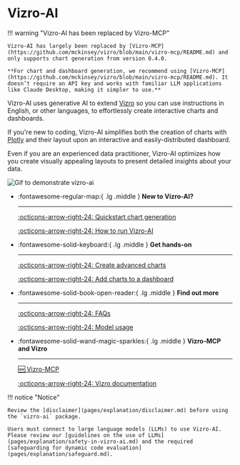 # Vizro-AI

!!! warning "Vizro-AI has been replaced by Vizro-MCP"

    Vizro-AI has largely been replaced by [Vizro-MCP](https://github.com/mckinsey/vizro/blob/main/vizro-mcp/README.md) and only supports chart generation from version 0.4.0.

    **For chart and dashboard generation, we recommend using [Vizro-MCP](https://github.com/mckinsey/vizro/blob/main/vizro-mcp/README.md). It doesn’t require an API key and works with familiar LLM applications like Claude Desktop, making it simpler to use.**

Vizro-AI uses generative AI to extend [Vizro](https://vizro.readthedocs.io) so you can use instructions in English, or other languages, to effortlessly create interactive charts and dashboards.

If you're new to coding, Vizro-AI simplifies both the creation of charts with [Plotly](https://plotly.com/python/) and their layout upon an interactive and easily-distributed dashboard.

Even if you are an experienced data practitioner, Vizro-AI optimizes how you create visually appealing layouts to present detailed insights about your data.

<img src="https://raw.githubusercontent.com/mckinsey/vizro/main/.github/images/toolkit_vizro_ai.gif" alt="Gif to demonstrate vizro-ai">

<div class="grid cards" markdown>

- :fontawesome-regular-map:{ .lg .middle } __New to Vizro-AI?__

    ---

    [:octicons-arrow-right-24: Quickstart chart generation](pages/tutorials/quickstart.md)

    [:octicons-arrow-right-24: How to run Vizro-AI](pages/user-guides/run-vizro-ai.md)

- :fontawesome-solid-keyboard:{ .lg .middle } __Get hands-on__

    ---

    [:octicons-arrow-right-24: Create advanced charts](pages/user-guides/create-advanced-charts.md)

    [:octicons-arrow-right-24: Add charts to a dashboard](pages/user-guides/add-generated-chart-usecase.md)

- :fontawesome-solid-book-open-reader:{ .lg .middle } __Find out more__

    ---

    [:octicons-arrow-right-24: FAQs](pages/explanation/faq.md)

    [:octicons-arrow-right-24: Model usage](pages/user-guides/customize-vizro-ai.md)

- :fontawesome-solid-wand-magic-sparkles:{ .lg .middle } __Vizro-MCP and Vizro__

    ---

    [:new: Vizro-MCP](https://github.com/mckinsey/vizro/blob/main/vizro-mcp/README.md)

    [:octicons-arrow-right-24: Vizro documentation](https://vizro.readthedocs.io/)

</div>

!!! notice "Notice"

    Review the [disclaimer](pages/explanation/disclaimer.md) before using the `vizro-ai` package.

    Users must connect to large language models (LLMs) to use Vizro-AI. Please review our [guidelines on the use of LLMs](pages/explanation/safety-in-vizro-ai.md) and the required [safeguarding for dynamic code evaluation](pages/explanation/safeguard.md).
